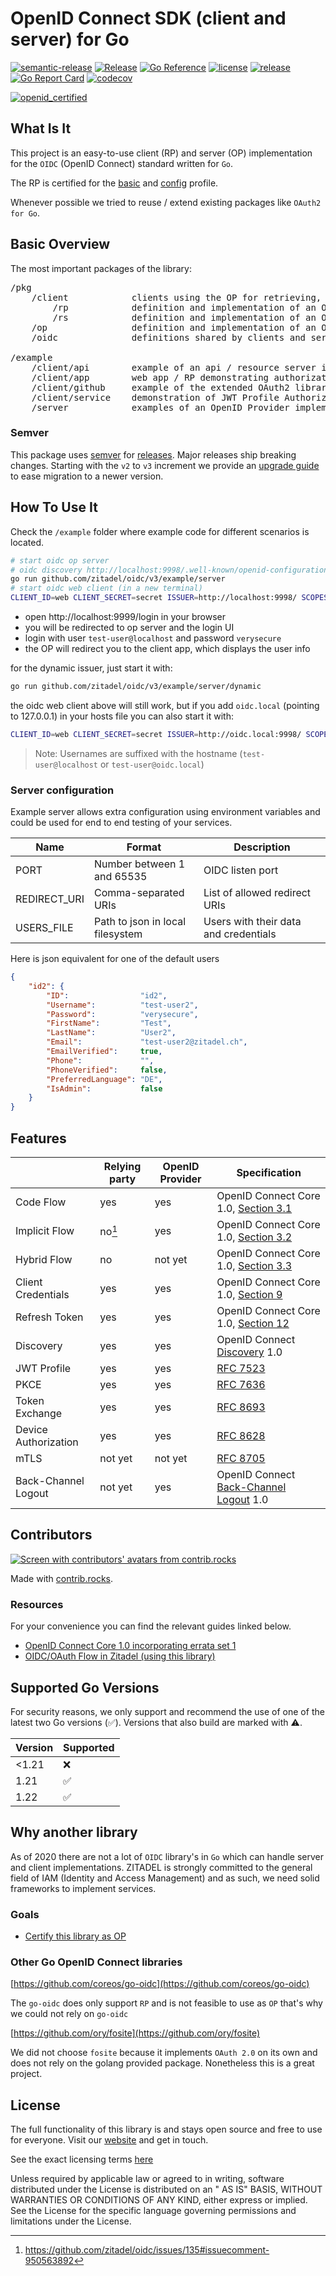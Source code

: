 # OpenID Connect SDK (client and server) for Go

[![semantic-release](https://img.shields.io/badge/%20%20%F0%9F%93%A6%F0%9F%9A%80-semantic--release-e10079.svg)](https://github.com/semantic-release/semantic-release)
[![Release](https://github.com/zitadel/oidc/workflows/Release/badge.svg)](https://github.com/zitadel/oidc/actions)
[![Go Reference](https://pkg.go.dev/badge/github.com/zitadel/oidc/v3.svg)](https://pkg.go.dev/github.com/zitadel/oidc/v3)
[![license](https://badgen.net/github/license/zitadel/oidc/)](https://github.com/zitadel/oidc/blob/master/LICENSE)
[![release](https://badgen.net/github/release/zitadel/oidc/stable)](https://github.com/zitadel/oidc/releases)
[![Go Report Card](https://goreportcard.com/badge/github.com/zitadel/oidc/v3)](https://goreportcard.com/report/github.com/zitadel/oidc/v3)
[![codecov](https://codecov.io/gh/zitadel/oidc/branch/main/graph/badge.svg)](https://codecov.io/gh/zitadel/oidc)

[![openid_certified](https://cloud.githubusercontent.com/assets/1454075/7611268/4d19de32-f97b-11e4-895b-31b2455a7ca6.png)](https://openid.net/certification/)

## What Is It

This project is an easy-to-use client (RP) and server (OP) implementation for the `OIDC` (OpenID Connect) standard written for `Go`.

The RP is certified for the [basic](https://www.certification.openid.net/plan-detail.html?public=true&plan=uoprP0OO8Z4Qo) and [config](https://www.certification.openid.net/plan-detail.html?public=true&plan=AYSdLbzmWbu9X) profile.

Whenever possible we tried to reuse / extend existing packages like `OAuth2 for Go`.

## Basic Overview

The most important packages of the library:
<pre>
/pkg
    /client            clients using the OP for retrieving, exchanging and verifying tokens
        /rp            definition and implementation of an OIDC Relying Party (client)
        /rs            definition and implementation of an OAuth Resource Server (API)
    /op                definition and implementation of an OIDC OpenID Provider (server)
    /oidc              definitions shared by clients and server

/example
    /client/api        example of an api / resource server implementation using token introspection
    /client/app        web app / RP demonstrating authorization code flow using various authentication methods (code, PKCE, JWT profile)
    /client/github     example of the extended OAuth2 library, providing an HTTP client with a reuse token source
    /client/service    demonstration of JWT Profile Authorization Grant
    /server            examples of an OpenID Provider implementations (including dynamic) with some very basic login UI
</pre>


### Semver

This package uses [semver](https://semver.org/) for [releases](https://github.com/zitadel/oidc/releases). Major releases ship breaking changes. Starting with the `v2` to `v3` increment we provide an [upgrade guide](UPGRADING.md) to ease migration to a newer version.

## How To Use It

Check the `/example` folder where example code for different scenarios is located.

```bash
# start oidc op server
# oidc discovery http://localhost:9998/.well-known/openid-configuration
go run github.com/zitadel/oidc/v3/example/server
# start oidc web client (in a new terminal)
CLIENT_ID=web CLIENT_SECRET=secret ISSUER=http://localhost:9998/ SCOPES="openid profile" PORT=9999 go run github.com/zitadel/oidc/v3/example/client/app
```

- open http://localhost:9999/login in your browser
- you will be redirected to op server and the login UI
- login with user `test-user@localhost` and password `verysecure`
- the OP will redirect you to the client app, which displays the user info

for the dynamic issuer, just start it with:
```bash
go run github.com/zitadel/oidc/v3/example/server/dynamic
```
the oidc web client above will still work, but if you add `oidc.local` (pointing to 127.0.0.1) in your hosts file you can also start it with:
```bash
CLIENT_ID=web CLIENT_SECRET=secret ISSUER=http://oidc.local:9998/ SCOPES="openid profile" PORT=9999 go run github.com/zitadel/oidc/v3/example/client/app
```

> Note: Usernames are suffixed with the hostname (`test-user@localhost` or `test-user@oidc.local`)

### Server configuration

Example server allows extra configuration using environment variables and could be used for end to
end testing of your services.

| Name          | Format                               | Description                           |	
|---------------|--------------------------------------|---------------------------------------|	
| PORT          | Number between 1 and 65535           | OIDC listen port                      |	
| REDIRECT_URI  | Comma-separated URIs                 | List of allowed redirect URIs         |	
| USERS_FILE    | Path to json in local filesystem     | Users with their data and credentials |	

Here is json equivalent for one of the default users
```json	
{	
    "id2": {	
        "ID":                "id2",	
        "Username":          "test-user2",	
        "Password":          "verysecure",	
        "FirstName":         "Test",	
        "LastName":          "User2",	
        "Email":             "test-user2@zitadel.ch",	
        "EmailVerified":     true,	
        "Phone":             "",	
        "PhoneVerified":     false,	
        "PreferredLanguage": "DE",	
        "IsAdmin":           false	
    }	
}	
```

## Features

|                      | Relying party | OpenID Provider | Specification                                |
|----------------------| ------------- | --------------- |----------------------------------------------|
| Code Flow            | yes           | yes             | OpenID Connect Core 1.0, [Section 3.1][1]    |
| Implicit Flow        | no[^1]        | yes             | OpenID Connect Core 1.0, [Section 3.2][2]    |
| Hybrid Flow          | no            | not yet         | OpenID Connect Core 1.0, [Section 3.3][3]    |
| Client Credentials   | yes           | yes             | OpenID Connect Core 1.0, [Section 9][4]      |
| Refresh Token        | yes           | yes             | OpenID Connect Core 1.0, [Section 12][5]     |
| Discovery            | yes           | yes             | OpenID Connect [Discovery][6] 1.0            |
| JWT Profile          | yes           | yes             | [RFC 7523][7]                                |
| PKCE                 | yes           | yes             | [RFC 7636][8]                                |
| Token Exchange       | yes           | yes             | [RFC 8693][9]                                |
| Device Authorization | yes           | yes             | [RFC 8628][10]                               |
| mTLS                 | not yet       | not yet         | [RFC 8705][11]                               |
| Back-Channel Logout  | not yet       | yes             | OpenID Connect [Back-Channel Logout][12] 1.0 |

[1]: <https://openid.net/specs/openid-connect-core-1_0.html#CodeFlowAuth> "3.1. Authentication using the Authorization Code Flow"
[2]: <https://openid.net/specs/openid-connect-core-1_0.html#ImplicitFlowAuth> "3.2. Authentication using the Implicit Flow"
[3]: <https://openid.net/specs/openid-connect-core-1_0.html#HybridFlowAuth> "3.3. Authentication using the Hybrid Flow"
[4]: <https://openid.net/specs/openid-connect-core-1_0.html#ClientAuthentication> "9. Client Authentication"
[5]: <https://openid.net/specs/openid-connect-core-1_0.html#RefreshTokens> "12. Using Refresh Tokens"
[6]: <https://openid.net/specs/openid-connect-discovery-1_0.html> "OpenID Connect Discovery 1.0 incorporating errata set 1"
[7]: <https://www.rfc-editor.org/rfc/rfc7523.html> "JSON Web Token (JWT) Profile for OAuth 2.0 Client Authentication and Authorization Grants"
[8]: <https://www.rfc-editor.org/rfc/rfc7636.html> "Proof Key for Code Exchange by OAuth Public Clients"
[9]: <https://www.rfc-editor.org/rfc/rfc8693.html> "OAuth 2.0 Token Exchange"
[10]: <https://www.rfc-editor.org/rfc/rfc8628.html> "OAuth 2.0 Device Authorization Grant"
[11]: <https://www.rfc-editor.org/rfc/rfc8705.html> "OAuth 2.0 Mutual-TLS Client Authentication and Certificate-Bound Access Tokens"
[12]: <https://openid.net/specs/openid-connect-backchannel-1_0.html> "OpenID Connect Back-Channel Logout 1.0 incorporating errata set 1"

## Contributors

<a href="https://github.com/zitadel/oidc/graphs/contributors">
  <img src="https://contrib.rocks/image?repo=zitadel/oidc" alt="Screen with contributors' avatars from contrib.rocks" />
</a>

Made with [contrib.rocks](https://contrib.rocks).

### Resources

For your convenience you can find the relevant guides linked below.

- [OpenID Connect Core 1.0 incorporating errata set 1](https://openid.net/specs/openid-connect-core-1_0.html)
- [OIDC/OAuth Flow in Zitadel (using this library)](https://zitadel.com/docs/guides/integrate/login-users)

## Supported Go Versions

For security reasons, we only support and recommend the use of one of the latest two Go versions (:white_check_mark:).
Versions that also build are marked with :warning:.

| Version | Supported          |
| ------- | ------------------ |
| <1.21   | :x:                |
| 1.21    | :white_check_mark: |
| 1.22    | :white_check_mark: |

## Why another library

As of 2020 there are not a lot of `OIDC` library's in `Go` which can handle server and client implementations. ZITADEL is strongly committed to the general field of IAM (Identity and Access Management) and as such, we need solid frameworks to implement services.

### Goals

- [Certify this library as OP](https://openid.net/certification/#OPs)

### Other Go OpenID Connect libraries

[https://github.com/coreos/go-oidc](https://github.com/coreos/go-oidc)

The `go-oidc` does only support `RP` and is not feasible to use as `OP` that's why we could not rely on `go-oidc`

[https://github.com/ory/fosite](https://github.com/ory/fosite)

We did not choose `fosite` because it implements `OAuth 2.0` on its own and does not rely on the golang provided package. Nonetheless this is a great project.

## License

The full functionality of this library is and stays open source and free to use for everyone. Visit
our [website](https://zitadel.com) and get in touch.

See the exact licensing terms [here](LICENSE)

Unless required by applicable law or agreed to in writing, software distributed under the License is distributed on an "
AS IS" BASIS, WITHOUT WARRANTIES OR CONDITIONS OF ANY KIND, either express or implied. See the License for the specific
language governing permissions and limitations under the License.


[^1]: https://github.com/zitadel/oidc/issues/135#issuecomment-950563892
